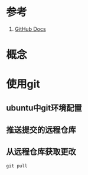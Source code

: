 
# 参考

1. [GitHub Docs](https://docs.github.com/cn/github/getting-started-with-github)

# 概念

# 使用git

## ubuntu中git环境配置

## 推送提交的远程仓库

## 从远程仓库获取更改

```shell
git pull
```